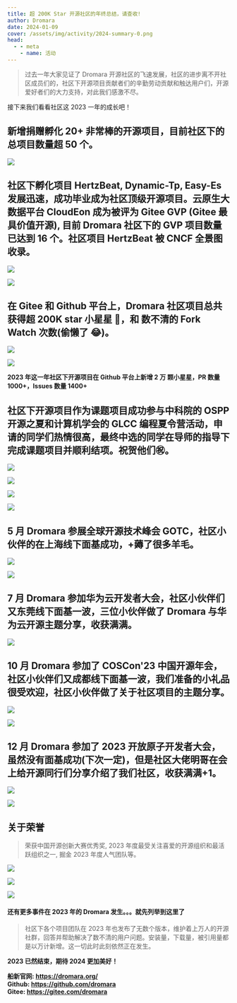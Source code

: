 ```yaml
---
title: 超 200K Star 开源社区的年终总结，请查收!
author: Dromara
date: 2024-01-09
cover: /assets/img/activity/2024-summary-0.png
head:
  - - meta
    - name: 活动
---
```


> 过去一年大家见证了 Dromara 开源社区的飞速发展，社区的进步离不开社区成员们的，社区下开源项目贡献者们的辛勤劳动贡献和触达用户们，开源爱好者们的大力支持，对此我们感激不尽。

接下来我们看看社区这 2023 一年的成长吧！

## 新增捐赠孵化 20+ 非常棒的开源项目，目前社区下的总项目数量超 50 个。

![](/assets/img/activity/2024-summary-0.png)

## 社区下孵化项目 HertzBeat, Dynamic-Tp, Easy-Es 发展迅速，成功毕业成为社区顶级开源项目。云原生大数据平台 CloudEon 成为被评为 Gitee GVP (Gitee 最具价值开源), 目前 Dromara 社区下的 GVP 项目数量已达到 16 个。社区项目 HertzBeat 被 CNCF 全景图收录。

![](/assets/img/activity/2024-summary-1.png)

![](/assets/img/activity/2024-summary-2.png)

## 在 Gitee 和 Github 平台上，Dromara 社区项目总共获得超 200K star 小星星 🌟，和 数不清的 Fork Watch 次数(偷懒了 😂)。

![](/assets/img/activity/2024-summary-3.png)

![](/assets/img/activity/2024-summary-4.png)

**2023 年这一年社区下开源项目在 Github 平台上新增 2 万 颗小星星，PR 数量 1000+，Issues 数量 1400+**

## 社区下开源项目作为课题项目成功参与中科院的 OSPP 开源之夏和计算机学会的 GLCC 编程夏令营活动，申请的同学们热情很高，最终中选的同学在导师的指导下完成课题项目并顺利结项。祝贺他们㊗️。

![](/assets/img/activity/2024-summary-5.png)

![](/assets/img/activity/2024-summary-6.png)

![](/assets/img/activity/2024-summary-7.png)

![](/assets/img/activity/2024-summary-8.png)

## 5 月 Dromara 参展全球开源技术峰会 GOTC，社区小伙伴的在上海线下面基成功，+薅了很多羊毛。

![](/assets/img/activity/2024-summary-9.jpg)

![](/assets/img/activity/2024-summary-10.jpg)

## 7 月 Dromara 参加华为云开发者大会，社区小伙伴们又东莞线下面基一波，三位小伙伴做了 Dromara 与华为云开源主题分享，收获满满。

![](/assets/img/activity/2024-summary-11.png)

## 10 月 Dromara 参加了 COSCon'23 中国开源年会，社区小伙伴们又成都线下面基一波，我们准备的小礼品很受欢迎，社区小伙伴做了关于社区项目的主题分享。

![](/assets/img/activity/2024-summary-12.png)

![](/assets/img/activity/2024-summary-13.png)

## 12 月 Dromara 参加了 2023 开放原子开发者大会，虽然没有面基成功(下次一定)，但是社区大佬明哥在会上给开源同行们分享介绍了我们社区，收获满满+1。

![](/assets/img/activity/2024-summary-14.jpg)

![](/assets/img/activity/2024-summary-15.jpg)

## 关于荣誉

> 荣获中国开源创新大赛优秀奖, 2023 年度最受关注喜爱的开源组织和最活跃组织之一, 掘金 2023 年度人气团队等。

![](/assets/img/activity/2024-summary-16.png)

![](/assets/img/activity/2024-summary-17.png)

![](/assets/img/activity/2024-summary-18.png)

#### 还有更多事件在 2023 年的 Dromara 发生。。。就先列举到这里了

> 社区下各个项目团队在 2023 年也发布了无数个版本，维护着上万人的开源社群，回答并帮助解决了数不清的用户问题。安装量，下载量，被引用量都是以万计新增。这一切此时此刻依然正在发生。

**2023 已然结束，期待 2024 更加美好！**

**船新官网: https://dromara.org/**  
**Github: https://github.com/dromara**  
**Gitee: https://gitee.com/dromara**
